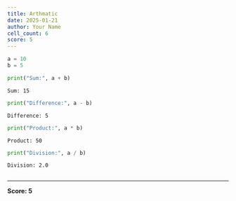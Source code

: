 ```yaml
---
title: Arthmatic
date: 2025-01-21
author: Your Name
cell_count: 6
score: 5
---
```


```python
a = 10
b = 5
```


```python
print("Sum:", a + b)
```

    Sum: 15



```python
print("Difference:", a - b)
```

    Difference: 5



```python
print("Product:", a * b)
```

    Product: 50



```python
print("Division:", a / b)
```

    Division: 2.0



```python

```


---
**Score: 5**
